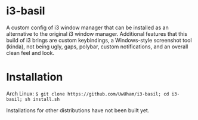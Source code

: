 # i3-basil
A custom config of i3 window manager that can be installed as an alternative to the original i3 window manager. Additional features that this build of i3 brings are custom keybindings, a Windows-style screenshot tool (kinda), not being ugly, gaps, polybar, custom notifications, and an overall clean feel and look.

# Installation

Arch Linux:
`$ git clone https://github.com/UwUham/i3-basil; cd i3-basil; sh install.sh`

Installations for other distributions have not been built yet.
